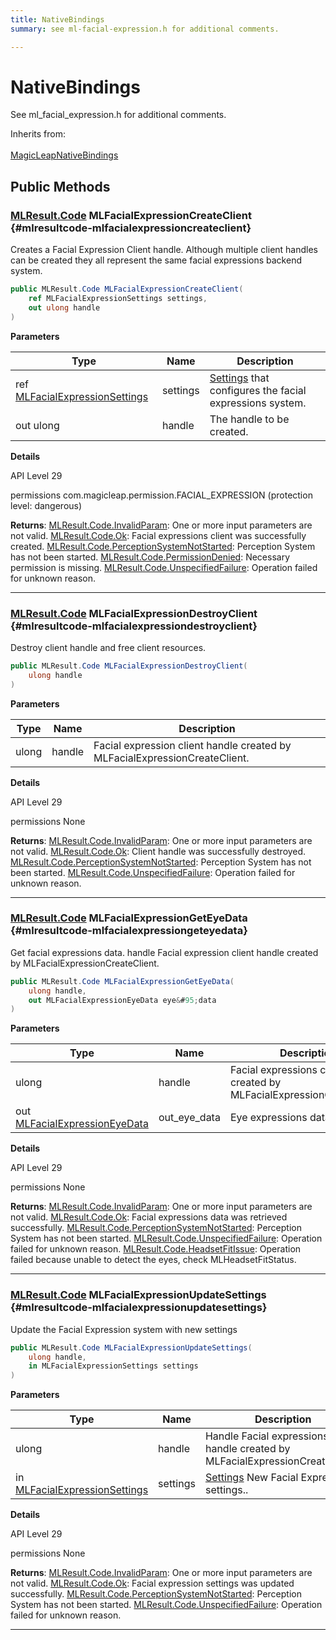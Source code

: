 ```yaml
---
title: NativeBindings
summary: see ml-facial-expression.h for additional comments. 

---
```


# NativeBindings




See ml&#95;facial&#95;expression.h for additional comments.   


Inherits from: <br></br>[MagicLeapNativeBindings](/versioned_docs/version-31-Aug-2023/unity-api/api/UnityEngine.XR.MagicLeap.Native/MagicLeapNativeBindings/UnityEngine.XR.MagicLeap.Native.MagicLeapNativeBindings.md)




## Public Methods

### [MLResult.Code](/versioned_docs/version-31-Aug-2023/unity-api/api/UnityEngine.XR.MagicLeap/UnityEngine.XR.MagicLeap.MLResult.md#enums-code) MLFacialExpressionCreateClient {#mlresultcode-mlfacialexpressioncreateclient}

Creates a Facial Expression Client handle. Although multiple client handles can be created they all represent the same facial expressions backend system. 

```csharp
public MLResult.Code MLFacialExpressionCreateClient(
    ref MLFacialExpressionSettings settings,
    out ulong handle
)
```


**Parameters**

| Type | Name  | Description  | 
|--|--|--|
| ref [MLFacialExpressionSettings](/versioned_docs/version-31-Aug-2023/unity-api/api/UnityEngine.XR.MagicLeap/MLFacialExpression/NativeBindings/UnityEngine.XR.MagicLeap.MLFacialExpression.NativeBindings.MLFacialExpressionSettings.md) |settings|[Settings](/versioned_docs/version-31-Aug-2023/unity-api/api/UnityEngine.XR.MagicLeap/MLFacialExpression/UnityEngine.XR.MagicLeap.MLFacialExpression.Settings.md) that configures the facial expressions system. |
| out ulong |handle|The handle to be created. |


**Details**

API Level 29

permissions com.magicleap.permission.FACIAL&#95;EXPRESSION (protection level: dangerous) 





**Returns**: [MLResult.Code.InvalidParam](/versioned_docs/version-31-Aug-2023/unity-api/api/UnityEngine.XR.MagicLeap/UnityEngine.XR.MagicLeap.MLResult.md#enums-invalidparam): One or more input parameters are not valid.
[MLResult.Code.Ok](/versioned_docs/version-31-Aug-2023/unity-api/api/UnityEngine.XR.MagicLeap/UnityEngine.XR.MagicLeap.MLResult.md#enums-ok): Facial expressions client was successfully created.
[MLResult.Code.PerceptionSystemNotStarted](/versioned_docs/version-31-Aug-2023/unity-api/api/UnityEngine.XR.MagicLeap/UnityEngine.XR.MagicLeap.MLResult.md#enums-perceptionsystemnotstarted): Perception System has not been started.
[MLResult.Code.PermissionDenied](/versioned_docs/version-31-Aug-2023/unity-api/api/UnityEngine.XR.MagicLeap/UnityEngine.XR.MagicLeap.MLResult.md#enums-permissiondenied): Necessary permission is missing. 
[MLResult.Code.UnspecifiedFailure](/versioned_docs/version-31-Aug-2023/unity-api/api/UnityEngine.XR.MagicLeap/UnityEngine.XR.MagicLeap.MLResult.md#enums-unspecifiedfailure): Operation failed for unknown reason. 



-----------

### [MLResult.Code](/versioned_docs/version-31-Aug-2023/unity-api/api/UnityEngine.XR.MagicLeap/UnityEngine.XR.MagicLeap.MLResult.md#enums-code) MLFacialExpressionDestroyClient {#mlresultcode-mlfacialexpressiondestroyclient}

Destroy client handle and free client resources. 

```csharp
public MLResult.Code MLFacialExpressionDestroyClient(
    ulong handle
)
```


**Parameters**

| Type | Name  | Description  | 
|--|--|--|
| ulong |handle|Facial expression client handle created by MLFacialExpressionCreateClient. |


**Details**

API Level 29

permissions None 





**Returns**: [MLResult.Code.InvalidParam](/versioned_docs/version-31-Aug-2023/unity-api/api/UnityEngine.XR.MagicLeap/UnityEngine.XR.MagicLeap.MLResult.md#enums-invalidparam): One or more input parameters are not valid.
[MLResult.Code.Ok](/versioned_docs/version-31-Aug-2023/unity-api/api/UnityEngine.XR.MagicLeap/UnityEngine.XR.MagicLeap.MLResult.md#enums-ok): Client handle was successfully destroyed.
[MLResult.Code.PerceptionSystemNotStarted](/versioned_docs/version-31-Aug-2023/unity-api/api/UnityEngine.XR.MagicLeap/UnityEngine.XR.MagicLeap.MLResult.md#enums-perceptionsystemnotstarted): Perception System has not been started.
[MLResult.Code.UnspecifiedFailure](/versioned_docs/version-31-Aug-2023/unity-api/api/UnityEngine.XR.MagicLeap/UnityEngine.XR.MagicLeap.MLResult.md#enums-unspecifiedfailure): Operation failed for unknown reason. 



-----------

### [MLResult.Code](/versioned_docs/version-31-Aug-2023/unity-api/api/UnityEngine.XR.MagicLeap/UnityEngine.XR.MagicLeap.MLResult.md#enums-code) MLFacialExpressionGetEyeData {#mlresultcode-mlfacialexpressiongeteyedata}

Get facial expressions data. handle Facial expression client handle created by MLFacialExpressionCreateClient. 

```csharp
public MLResult.Code MLFacialExpressionGetEyeData(
    ulong handle,
    out MLFacialExpressionEyeData eye&#95;data
)
```


**Parameters**

| Type | Name  | Description  | 
|--|--|--|
| ulong |handle|Facial expressions client handle created by MLFacialExpressionCreateClient. |
| out [MLFacialExpressionEyeData](/versioned_docs/version-31-Aug-2023/unity-api/api/UnityEngine.XR.MagicLeap/MLFacialExpression/NativeBindings/UnityEngine.XR.MagicLeap.MLFacialExpression.NativeBindings.MLFacialExpressionEyeData.md) |out&#95;eye&#95;data|Eye expressions data. |


**Details**

API Level 29

permissions None 





**Returns**: [MLResult.Code.InvalidParam](/versioned_docs/version-31-Aug-2023/unity-api/api/UnityEngine.XR.MagicLeap/UnityEngine.XR.MagicLeap.MLResult.md#enums-invalidparam): One or more input parameters are not valid.
[MLResult.Code.Ok](/versioned_docs/version-31-Aug-2023/unity-api/api/UnityEngine.XR.MagicLeap/UnityEngine.XR.MagicLeap.MLResult.md#enums-ok): Facial expressions data was retrieved successfully.
[MLResult.Code.PerceptionSystemNotStarted](/versioned_docs/version-31-Aug-2023/unity-api/api/UnityEngine.XR.MagicLeap/UnityEngine.XR.MagicLeap.MLResult.md#enums-perceptionsystemnotstarted): Perception System has not been started.
[MLResult.Code.UnspecifiedFailure](/versioned_docs/version-31-Aug-2023/unity-api/api/UnityEngine.XR.MagicLeap/UnityEngine.XR.MagicLeap.MLResult.md#enums-unspecifiedfailure): Operation failed for unknown reason. 
[MLResult.Code.HeadsetFitIssue](/versioned_docs/version-31-Aug-2023/unity-api/api/UnityEngine.XR.MagicLeap/UnityEngine.XR.MagicLeap.MLResult.md#enums-headsetfitissue): Operation failed because unable to detect the eyes, check MLHeadsetFitStatus. 



-----------

### [MLResult.Code](/versioned_docs/version-31-Aug-2023/unity-api/api/UnityEngine.XR.MagicLeap/UnityEngine.XR.MagicLeap.MLResult.md#enums-code) MLFacialExpressionUpdateSettings {#mlresultcode-mlfacialexpressionupdatesettings}

Update the Facial Expression system with new settings 

```csharp
public MLResult.Code MLFacialExpressionUpdateSettings(
    ulong handle,
    in MLFacialExpressionSettings settings
)
```


**Parameters**

| Type | Name  | Description  | 
|--|--|--|
| ulong |handle|Handle Facial expressions client handle created by MLFacialExpressionCreateClient. |
| in [MLFacialExpressionSettings](/versioned_docs/version-31-Aug-2023/unity-api/api/UnityEngine.XR.MagicLeap/MLFacialExpression/NativeBindings/UnityEngine.XR.MagicLeap.MLFacialExpression.NativeBindings.MLFacialExpressionSettings.md) |settings|[Settings](/versioned_docs/version-31-Aug-2023/unity-api/api/UnityEngine.XR.MagicLeap/MLFacialExpression/UnityEngine.XR.MagicLeap.MLFacialExpression.Settings.md) New Facial Expression settings.. |


**Details**

API Level 29

permissions None 





**Returns**: [MLResult.Code.InvalidParam](/versioned_docs/version-31-Aug-2023/unity-api/api/UnityEngine.XR.MagicLeap/UnityEngine.XR.MagicLeap.MLResult.md#enums-invalidparam): One or more input parameters are not valid.
[MLResult.Code.Ok](/versioned_docs/version-31-Aug-2023/unity-api/api/UnityEngine.XR.MagicLeap/UnityEngine.XR.MagicLeap.MLResult.md#enums-ok): Facial expression settings was updated successfully.
[MLResult.Code.PerceptionSystemNotStarted](/versioned_docs/version-31-Aug-2023/unity-api/api/UnityEngine.XR.MagicLeap/UnityEngine.XR.MagicLeap.MLResult.md#enums-perceptionsystemnotstarted): Perception System has not been started.
[MLResult.Code.UnspecifiedFailure](/versioned_docs/version-31-Aug-2023/unity-api/api/UnityEngine.XR.MagicLeap/UnityEngine.XR.MagicLeap.MLResult.md#enums-unspecifiedfailure): Operation failed for unknown reason. 



-----------


